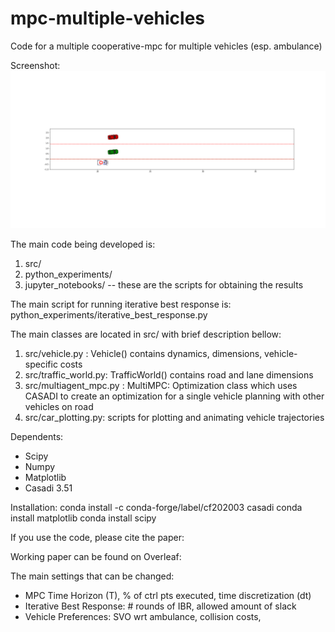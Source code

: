 # mpc-multiple-vehicles
Code for a multiple cooperative-mpc for multiple vehicles (esp. ambulance)

Screenshot: ![Screenshot](https://github.com/noambuckman/mpc-multiple-vehicles/blob/master/images/sample.png)


The main code being developed is:

1. src/
2. python_experiments/
3.  jupyter_notebooks/ -- these are the scripts for obtaining the results


The main script for running iterative best response is:
python_experiments/iterative_best_response.py

The main classes are located in src/ with brief description bellow:
1.  src/vehicle.py :  Vehicle() contains dynamics, dimensions, vehicle-specific costs
2.  src/traffic_world.py:  TrafficWorld() contains road and lane dimensions
3.  src/multiagent_mpc.py : MultiMPC: Optimization class which uses CASADI to create an optimization for a single vehicle planning with other vehicles on road
4. src/car_plotting.py:  scripts for plotting and animating vehicle trajectories


Dependents:
-  Scipy
-  Numpy
-  Matplotlib
-  Casadi 3.51

Installation:
conda install -c conda-forge/label/cf202003 casadi
conda install matplotlib
conda install scipy

If you use the code, please cite the paper:
<Insert Title>

Working paper can be found on Overleaf:


The main settings that can be changed:
- MPC Time Horizon (T), % of ctrl pts executed, time discretization (dt)
- Iterative Best Response:  # rounds of IBR, allowed amount of slack
-  Vehicle Preferences:  SVO wrt ambulance, collision costs, 

